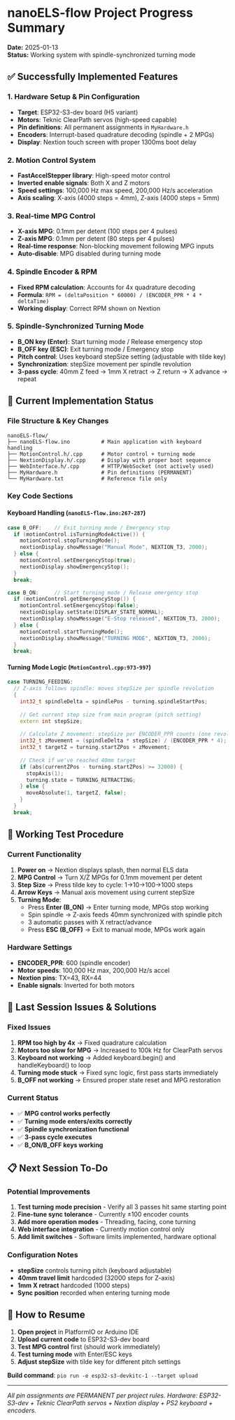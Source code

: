 # nanoELS-flow Project Progress Summary

**Date:** 2025-01-13  
**Status:** Working system with spindle-synchronized turning mode  

## ✅ Successfully Implemented Features

### 1. **Hardware Setup & Pin Configuration**
- **Target**: ESP32-S3-dev board (H5 variant)
- **Motors**: Teknic ClearPath servos (high-speed capable)
- **Pin definitions**: All permanent assignments in `MyHardware.h`
- **Encoders**: Interrupt-based quadrature decoding (spindle + 2 MPGs)
- **Display**: Nextion touch screen with proper 1300ms boot delay

### 2. **Motion Control System**
- **FastAccelStepper library**: High-speed motor control
- **Inverted enable signals**: Both X and Z motors
- **Speed settings**: 100,000 Hz max speed, 200,000 Hz/s acceleration
- **Axis scaling**: X-axis (4000 steps = 4mm), Z-axis (4000 steps = 5mm)

### 3. **Real-time MPG Control**
- **X-axis MPG**: 0.1mm per detent (100 steps per 4 pulses)
- **Z-axis MPG**: 0.1mm per detent (80 steps per 4 pulses)
- **Real-time response**: Non-blocking movement following MPG inputs
- **Auto-disable**: MPG disabled during turning mode

### 4. **Spindle Encoder & RPM**
- **Fixed RPM calculation**: Accounts for 4x quadrature decoding
- **Formula**: `RPM = (deltaPosition * 60000) / (ENCODER_PPR * 4 * deltaTime)`
- **Working display**: Correct RPM shown on Nextion

### 5. **Spindle-Synchronized Turning Mode**
- **B_ON key (Enter)**: Start turning mode / Release emergency stop
- **B_OFF key (ESC)**: Exit turning mode / Emergency stop
- **Pitch control**: Uses keyboard stepSize setting (adjustable with tilde key)
- **Synchronization**: stepSize movement per spindle revolution
- **3-pass cycle**: 40mm Z feed → 1mm X retract → Z return → X advance → repeat

## 🔧 Current Implementation Status

### **File Structure & Key Changes**
```
nanoELS-flow/
├── nanoELS-flow.ino          # Main application with keyboard handling
├── MotionControl.h/.cpp      # Motor control + turning mode
├── NextionDisplay.h/.cpp     # Display with proper boot sequence  
├── WebInterface.h/.cpp       # HTTP/WebSocket (not actively used)
├── MyHardware.h              # Pin definitions (PERMANENT)
└── MyHardware.txt            # Reference file only
```

### **Key Code Sections**

#### **Keyboard Handling** (`nanoELS-flow.ino:267-287`)
```cpp
case B_OFF:    // Exit turning mode / Emergency stop
  if (motionControl.isTurningModeActive()) {
    motionControl.stopTurningMode();
    nextionDisplay.showMessage("Manual Mode", NEXTION_T3, 2000);
  } else {
    motionControl.setEmergencyStop(true);
    nextionDisplay.showEmergencyStop();
  }
  break;

case B_ON:     // Start turning mode / Release emergency stop
  if (motionControl.getEmergencyStop()) {
    motionControl.setEmergencyStop(false);
    nextionDisplay.setState(DISPLAY_STATE_NORMAL);
    nextionDisplay.showMessage("E-Stop released", NEXTION_T3, 2000);
  } else {
    motionControl.startTurningMode();
    nextionDisplay.showMessage("TURNING MODE", NEXTION_T3, 2000);
  }
  break;
```

#### **Turning Mode Logic** (`MotionControl.cpp:973-997`)
```cpp
case TURNING_FEEDING:
  // Z-axis follows spindle: moves stepSize per spindle revolution
  {
    int32_t spindleDelta = spindlePos - turning.spindleStartPos;
    
    // Get current step size from main program (pitch setting)
    extern int stepSize;
    
    // Calculate Z movement: stepSize per ENCODER_PPR counts (one revolution)
    int32_t zMovement = (spindleDelta * stepSize) / (ENCODER_PPR * 4); // *4 for quadrature
    int32_t targetZ = turning.startZPos + zMovement;
    
    // Check if we've reached 40mm target
    if (abs(currentZPos - turning.startZPos) >= 32000) {
      stopAxis(1);
      turning.state = TURNING_RETRACTING;
    } else {
      moveAbsolute(1, targetZ, false);
    }
  }
  break;
```

## 🎯 Working Test Procedure

### **Current Functionality**
1. **Power on** → Nextion displays splash, then normal ELS data
2. **MPG Control** → Turn X/Z MPGs for 0.1mm movement per detent
3. **Step Size** → Press tilde key to cycle: 1→10→100→1000 steps
4. **Arrow Keys** → Manual axis movement using current stepSize
5. **Turning Mode**:
   - Press **Enter (B_ON)** → Enter turning mode, MPGs stop working
   - Spin spindle → Z-axis feeds 40mm synchronized with spindle pitch
   - 3 automatic passes with X retract/advance
   - Press **ESC (B_OFF)** → Exit to manual mode, MPGs work again

### **Hardware Settings**
- **ENCODER_PPR**: 600 (spindle encoder)
- **Motor speeds**: 100,000 Hz max, 200,000 Hz/s accel
- **Nextion pins**: TX=43, RX=44
- **Enable signals**: Inverted for both motors

## 🔧 Last Session Issues & Solutions

### **Fixed Issues**
1. **RPM too high by 4x** → Fixed quadrature calculation
2. **Motors too slow for MPG** → Increased to 100k Hz for ClearPath servos
3. **Keyboard not working** → Added keyboard.begin() and handleKeyboard() to loop
4. **Turning mode stuck** → Fixed sync logic, first pass starts immediately
5. **B_OFF not working** → Ensured proper state reset and MPG restoration

### **Current Status**
- ✅ **MPG control works perfectly**
- ✅ **Turning mode enters/exits correctly**  
- ✅ **Spindle synchronization functional**
- ✅ **3-pass cycle executes**
- ✅ **B_ON/B_OFF keys working**

## 📋 Next Session To-Do

### **Potential Improvements**
1. **Test turning mode precision** - Verify all 3 passes hit same starting point
2. **Fine-tune sync tolerance** - Currently ±100 encoder counts
3. **Add more operation modes** - Threading, facing, cone turning
4. **Web interface integration** - Currently motion control only
5. **Add limit switches** - Software limits implemented, hardware optional

### **Configuration Notes**
- **stepSize** controls turning pitch (keyboard adjustable)
- **40mm travel limit** hardcoded (32000 steps for Z-axis)
- **1mm X retract** hardcoded (1000 steps)
- **Sync position** recorded when entering turning mode

## 🚀 How to Resume

1. **Open project** in PlatformIO or Arduino IDE
2. **Upload current code** to ESP32-S3-dev board  
3. **Test MPG control** first (should work immediately)
4. **Test turning mode** with Enter/ESC keys
5. **Adjust stepSize** with tilde key for different pitch settings

**Build command**: `pio run -e esp32-s3-devkitc-1 --target upload`

---
*All pin assignments are PERMANENT per project rules. Hardware: ESP32-S3-dev + Teknic ClearPath servos + Nextion display + PS2 keyboard + encoders.*